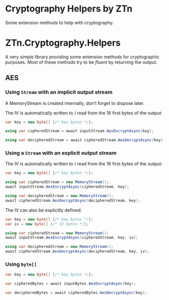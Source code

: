 Cryptography Helpers by ZTn
===========================

Some extension methods to help with cryptography.

# ZTn.Cryptography.Helpers

A very simple library providing some extension methods for cryptographic purposes.
Most of these methods try to be *fluent* by returning the output.

## AES

### Using `Stream` with an implicit output stream
A MemoryStream is created internally, don't forget to dispose later.

The IV is automatically written to / read from the 16 first bytes of the output:

```cs
var key = new byte[] {/* key bytes */};

using var cipheredStream = await inputStream.AesEncryptAsync(key);

using var decipheredStream = await cipheredStream.AesDecryptAsync(key);
```

### Using a `Stream` with an explicit output stream
The IV is automatically written to / read from the 16 first bytes of the output:
```cs
var key = new byte[] {/* key bytes */};

using var cipheredStream = new MemoryStream();
await inputStream.AesEncryptAsync(cipheredStream, key);

using var decipheredStream = new MemoryStream();
await cipheredStream.AesDecryptAsync(decipheredStream, key);
```

The IV can also be explicitly defined:
```cs
var key = new byte[] {/* key bytes */};
var iv = new byte[] {/* IV bytes */};

using var cipheredStream = new MemoryStream();
await inputStream.AesEncryptAsync(cipheredStream, key, iv);

using var decipheredStream = new MemoryStream();
await cipheredStream.AesDecryptAsync(decipheredStream, key, iv);
```

### Using `byte[]`
```cs
var key = new byte[] {/* key bytes */};

var cipheredBytes = await inputBytes.AesEncryptAsync(key);

var decipheredBytes = await cipheredBytes.AesDecryptAsync(key);
```
